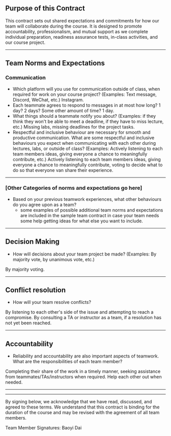 ## Purpose of this Contract

This contract sets out shared expectations and commitments for how our team will collaborate during the course. It is designed to promote accountability, professionalism, and mutual support as we complete individual preparation, readiness assurance tests, in-class activities, and our course project.

---
## Team Norms and Expectations

### Communication

* Which platform will you use for communication outside of class, when required for work on your course project? (Examples: Text message, Discord, WeChat, etc.)
Instagram.
* Each teammate agrees to respond to messages in at most how long? 1 day? 2 days? Some other amount of time? 
1 day.
* What things should a teammate notify you about? (Examples: if they think they won't be able to meet a deadline, if they have to miss lecture, etc.)
Missing labs, missing deadlines for the project tasks.
* Respectful and inclusive behaviour are necessary for smooth and productive communication. What are some respectful and inclusive behaviours you expect when communicating with each other during lectures, labs, or outside of class? (Examples: Actively listening to each team members ideas, giving everyone a chance to meaningfully contribute, etc.)
Actively listening to each team members ideas, giving everyone a chance to meaningfully contribute, voting to decide what to do so that everyone van share their experience.

---

### [Other Categories of norms and expectations go here]

* Based on your previous teamwork experiences, what other behaviours do you agree upon as a team?
    - some examples of possible additional team norms and expectations are included in the sample team contract in case your team needs some help getting ideas for what else you want to include.

---

## Decision Making

* How will decisions about your team project be made? (Examples: By majority vote, by unanimous vote, etc.)

By majority voting.

---
## Conflict resolution

* How will your team resolve conflicts?

By listening to each other's side of the issue and attempting to reach a compromise. By consulting a TA or instructor as a team, if a resolution has not yet been reached.



---

## Accountability

* Reliability and accountability are also important aspects of teamwork. What are the responsibilities of each team member?

Completing their share of the work in a timely manner, seeking assistance from teammates/TAs/instructors when required.
Help each other out when needed. 

---

---

By signing below, we acknowledge that we have read, discussed, and agreed to these terms. We understand that this contract is binding for the duration of the course and may be revised with the agreement of all team members.

Team Member Signatures:
Baoyi Dai